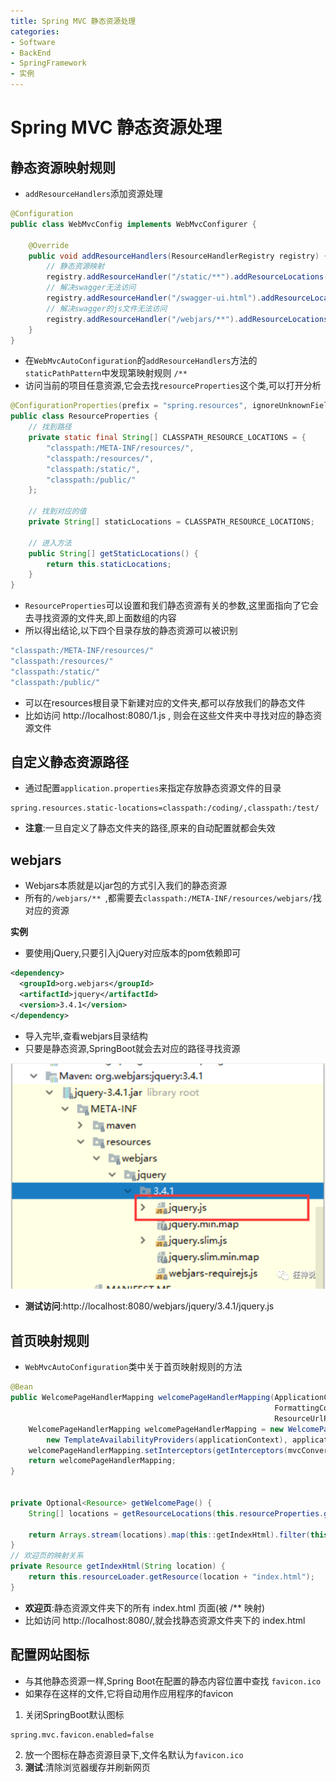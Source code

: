 ```yaml
---
title: Spring MVC 静态资源处理
categories:
- Software
- BackEnd
- SpringFramework
- 实例
---
```

# Spring MVC 静态资源处理

## 静态资源映射规则

- `addResourceHandlers`添加资源处理

```java
@Configuration
public class WebMvcConfig implements WebMvcConfigurer {

    @Override
    public void addResourceHandlers(ResourceHandlerRegistry registry) {
        // 静态资源映射
        registry.addResourceHandler("/static/**").addResourceLocations("classpath:/static/");
        // 解决swagger无法访问
        registry.addResourceHandler("/swagger-ui.html").addResourceLocations("classpath:/META-INF/resources/", "/static", "/public");
        // 解决swagger的js文件无法访问
        registry.addResourceHandler("/webjars/**").addResourceLocations("classpath:/META-INF/resources/webjars/");
    }
}

```

- 在`WebMvcAutoConfiguration`的`addResourceHandlers`方法的`staticPathPattern`中发现第映射规则 `/**`
- 访问当前的项目任意资源,它会去找`resourceProperties`这个类,可以打开分析

```java
@ConfigurationProperties(prefix = "spring.resources", ignoreUnknownFields = false)
public class ResourceProperties {
    // 找到路径
    private static final String[] CLASSPATH_RESOURCE_LOCATIONS = {
        "classpath:/META-INF/resources/",
        "classpath:/resources/",
        "classpath:/static/",
        "classpath:/public/"
    };

    // 找到对应的值
    private String[] staticLocations = CLASSPATH_RESOURCE_LOCATIONS;

    // 进入方法
    public String[] getStaticLocations() {
        return this.staticLocations;
    }
}
```

- `ResourceProperties`可以设置和我们静态资源有关的参数,这里面指向了它会去寻找资源的文件夹,即上面数组的内容
- 所以得出结论,以下四个目录存放的静态资源可以被识别

```yaml
"classpath:/META-INF/resources/"
"classpath:/resources/"
"classpath:/static/"
"classpath:/public/"
```

- 可以在resources根目录下新建对应的文件夹,都可以存放我们的静态文件
- 比如访问 http://localhost:8080/1.js , 则会在这些文件夹中寻找对应的静态资源文件

## 自定义静态资源路径

- 通过配置`application.properties`来指定存放静态资源文件的目录

```properties
spring.resources.static-locations=classpath:/coding/,classpath:/test/
```

- **注意**:一旦自定义了静态文件夹的路径,原来的自动配置就都会失效

## webjars

- Webjars本质就是以jar包的方式引入我们的静态资源
- 所有的`/webjars/** `,都需要去`classpath:/META-INF/resources/webjars/`找对应的资源

**实例**

- 要使用jQuery,只要引入jQuery对应版本的pom依赖即可

```xml
<dependency>
  <groupId>org.webjars</groupId>
  <artifactId>jquery</artifactId>
  <version>3.4.1</version>
</dependency>
```

- 导入完毕,查看webjars目录结构
- 只要是静态资源,SpringBoot就会去对应的路径寻找资源

![](https://raw.githubusercontent.com/LuShan123888/Files/main/Pictures/2020-12-10-2020-11-15-640-20201115212727167.png)

- **测试访问**:http://localhost:8080/webjars/jquery/3.4.1/jquery.js

## 首页映射规则

- `WebMvcAutoConfiguration`类中关于首页映射规则的方法

```java
@Bean
public WelcomePageHandlerMapping welcomePageHandlerMapping(ApplicationContext applicationContext,
                                                           FormattingConversionService mvcConversionService,
                                                           ResourceUrlProvider mvcResourceUrlProvider) {
    WelcomePageHandlerMapping welcomePageHandlerMapping = new WelcomePageHandlerMapping(
        new TemplateAvailabilityProviders(applicationContext), applicationContext, getWelcomePage(), this.mvcProperties.getStaticPathPattern());
    welcomePageHandlerMapping.setInterceptors(getInterceptors(mvcConversionService, mvcResourceUrlProvider));
    return welcomePageHandlerMapping;
}


private Optional<Resource> getWelcomePage() {
    String[] locations = getResourceLocations(this.resourceProperties.getStaticLocations());

    return Arrays.stream(locations).map(this::getIndexHtml).filter(this::isReadable).findFirst();
}
// 欢迎页的映射关系
private Resource getIndexHtml(String location) {
    return this.resourceLoader.getResource(location + "index.html");
}
```

- **欢迎页**:静态资源文件夹下的所有 index.html 页面(被 /** 映射)
- 比如访问  http://localhost:8080/,就会找静态资源文件夹下的 index.html

## 配置网站图标

- 与其他静态资源一样,Spring Boot在配置的静态内容位置中查找 `favicon.ico`
- 如果存在这样的文件,它将自动用作应用程序的favicon

1. 关闭SpringBoot默认图标

```properties
spring.mvc.favicon.enabled=false
```

2. 放一个图标在静态资源目录下,文件名默认为`favicon.ico`
3. **测试**:清除浏览器缓存并刷新网页